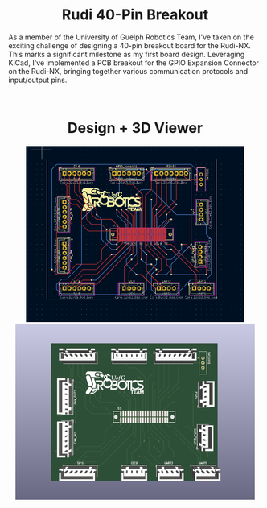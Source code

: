 <h1 align = "center">Rudi 40-Pin Breakout</h1>
<p>As a member of the University of Guelph Robotics Team, I've taken on the exciting challenge of designing a 40-pin breakout board for the Rudi-NX. This marks a significant milestone as my first board design. Leveraging KiCad, I've implemented a PCB breakout for the GPIO Expansion Connector on the Rudi-NX, bringing together various communication protocols and input/output pins. </p>
<br>

<h1 align = "center"> Design + 3D Viewer</h1>
<p align = "center">
  <img src ="KiCad-Images/rudi-nx.png" height = "350">
  <img src ="KiCad-Images/rudi-nx-3dviewer.png" height = "350">
</p>
<br><br>


